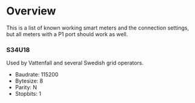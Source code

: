# Overview

This is a list of known working smart meters and the connection settings, but all meters with a P1 port should work as well.

### S34U18
Used by Vattenfall and several Swedish grid operators.  
* Baudrate: 115200  
* Bytesize: 8
* Parity: N
* Stopbits: 1
